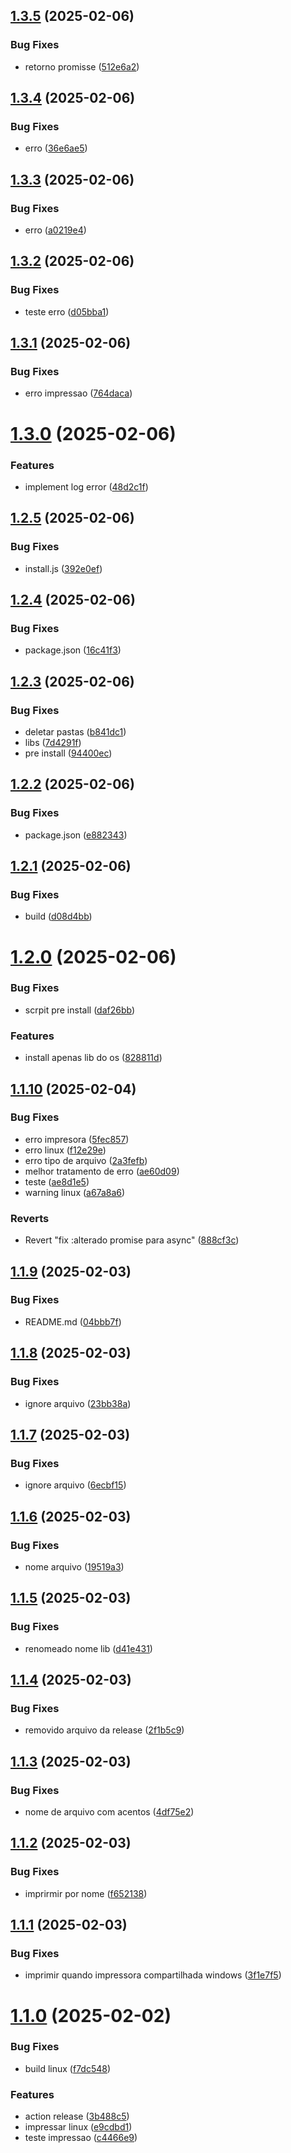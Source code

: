 ## [1.3.5](https://github.com/Alexssmusica/printer-pdf-electron-node/compare/v1.3.4...v1.3.5) (2025-02-06)


### Bug Fixes

* retorno promisse ([512e6a2](https://github.com/Alexssmusica/printer-pdf-electron-node/commit/512e6a248e47263b2ab4b0e6064e71a5655f51b1))

## [1.3.4](https://github.com/Alexssmusica/printer-pdf-electron-node/compare/v1.3.3...v1.3.4) (2025-02-06)


### Bug Fixes

* erro ([36e6ae5](https://github.com/Alexssmusica/printer-pdf-electron-node/commit/36e6ae5cf9a2052f467adb554df0697da386e056))

## [1.3.3](https://github.com/Alexssmusica/printer-pdf-electron-node/compare/v1.3.2...v1.3.3) (2025-02-06)


### Bug Fixes

* erro ([a0219e4](https://github.com/Alexssmusica/printer-pdf-electron-node/commit/a0219e4ae28edbad774169921a3addd918ca8787))

## [1.3.2](https://github.com/Alexssmusica/printer-pdf-electron-node/compare/v1.3.1...v1.3.2) (2025-02-06)


### Bug Fixes

* teste erro ([d05bba1](https://github.com/Alexssmusica/printer-pdf-electron-node/commit/d05bba11e255eddbed805a1e608e5bb2ba308ec2))

## [1.3.1](https://github.com/Alexssmusica/printer-pdf-electron-node/compare/v1.3.0...v1.3.1) (2025-02-06)


### Bug Fixes

* erro impressao ([764daca](https://github.com/Alexssmusica/printer-pdf-electron-node/commit/764daca213cddcbc3d7965cedc1f8e6c1dc8a6b7))

# [1.3.0](https://github.com/Alexssmusica/printer-pdf-electron-node/compare/v1.2.5...v1.3.0) (2025-02-06)


### Features

* implement log error ([48d2c1f](https://github.com/Alexssmusica/printer-pdf-electron-node/commit/48d2c1f830f5a2afdd9840bcadaa6992f6e1588d))

## [1.2.5](https://github.com/Alexssmusica/printer-pdf-electron-node/compare/v1.2.4...v1.2.5) (2025-02-06)


### Bug Fixes

* install.js ([392e0ef](https://github.com/Alexssmusica/printer-pdf-electron-node/commit/392e0efb1bdd708732d7748b05d0ec243702d340))

## [1.2.4](https://github.com/Alexssmusica/printer-pdf-electron-node/compare/v1.2.3...v1.2.4) (2025-02-06)


### Bug Fixes

* package.json ([16c41f3](https://github.com/Alexssmusica/printer-pdf-electron-node/commit/16c41f329b5e6205c009addedf78a2582b1a72a3))

## [1.2.3](https://github.com/Alexssmusica/printer-pdf-electron-node/compare/v1.2.2...v1.2.3) (2025-02-06)


### Bug Fixes

* deletar pastas ([b841dc1](https://github.com/Alexssmusica/printer-pdf-electron-node/commit/b841dc18deb0b10bd7eed4b514a1e941f8ed28a1))
* libs ([7d4291f](https://github.com/Alexssmusica/printer-pdf-electron-node/commit/7d4291f65959c609076ab0963b2d109e59f220d5))
* pre install ([94400ec](https://github.com/Alexssmusica/printer-pdf-electron-node/commit/94400ec393636429f03fc4b461200d53691803c9))

## [1.2.2](https://github.com/Alexssmusica/printer-pdf-electron-node/compare/v1.2.1...v1.2.2) (2025-02-06)


### Bug Fixes

* package.json ([e882343](https://github.com/Alexssmusica/printer-pdf-electron-node/commit/e8823433a68ee2d0c90f1bfeb68c2e17742c1fee))

## [1.2.1](https://github.com/Alexssmusica/printer-pdf-electron-node/compare/v1.2.0...v1.2.1) (2025-02-06)


### Bug Fixes

* build ([d08d4bb](https://github.com/Alexssmusica/printer-pdf-electron-node/commit/d08d4bbd45bc367525102dafb7ba822a1eaf1df9))

# [1.2.0](https://github.com/Alexssmusica/printer-pdf-electron-node/compare/v1.1.10...v1.2.0) (2025-02-06)


### Bug Fixes

* scrpit pre install ([daf26bb](https://github.com/Alexssmusica/printer-pdf-electron-node/commit/daf26bbdaeea7ecbaf9f1d3661f55493b7715c83))


### Features

* install apenas lib do os ([828811d](https://github.com/Alexssmusica/printer-pdf-electron-node/commit/828811dc791bf55e739684c5eac8669b0f40fcc2))

## [1.1.10](https://github.com/Alexssmusica/printer-pdf-electron-node/compare/v1.1.9...v1.1.10) (2025-02-04)


### Bug Fixes

* erro impresora ([5fec857](https://github.com/Alexssmusica/printer-pdf-electron-node/commit/5fec85742f1c18a70ea60126335686510a501a68))
* erro linux ([f12e29e](https://github.com/Alexssmusica/printer-pdf-electron-node/commit/f12e29e0b15d3cf7b7aa9b27fffe404124e25ae5))
* erro tipo de arquivo ([2a3fefb](https://github.com/Alexssmusica/printer-pdf-electron-node/commit/2a3fefb9f84a7a4d43f21bec8ca38fae2db4eb5f))
* melhor tratamento de erro ([ae60d09](https://github.com/Alexssmusica/printer-pdf-electron-node/commit/ae60d09ad711939be9f5a112e64016811bb0f51e))
* teste ([ae8d1e5](https://github.com/Alexssmusica/printer-pdf-electron-node/commit/ae8d1e593d2d1138cb9ca00ff78c4a25ad38c02e))
* warning linux ([a67a8a6](https://github.com/Alexssmusica/printer-pdf-electron-node/commit/a67a8a6379c7f2d8d07b5bcc785becada00946af))


### Reverts

* Revert "fix :alterado promise para async" ([888cf3c](https://github.com/Alexssmusica/printer-pdf-electron-node/commit/888cf3c37fe3c78193c4d505dd4697b4312f2242))

## [1.1.9](https://github.com/Alexssmusica/printer-pdf-electron-node/compare/v1.1.8...v1.1.9) (2025-02-03)


### Bug Fixes

* README.md ([04bbb7f](https://github.com/Alexssmusica/printer-pdf-electron-node/commit/04bbb7fe5d923655233ca91bbfd8152409cb1de3))

## [1.1.8](https://github.com/Alexssmusica/printer-pdf-electron-node/compare/v1.1.7...v1.1.8) (2025-02-03)


### Bug Fixes

* ignore arquivo ([23bb38a](https://github.com/Alexssmusica/printer-pdf-electron-node/commit/23bb38ae27567b85514a8385928d722a12a16c2d))

## [1.1.7](https://github.com/Alexssmusica/printer-pdf-electron-node/compare/v1.1.6...v1.1.7) (2025-02-03)


### Bug Fixes

* ignore arquivo ([6ecbf15](https://github.com/Alexssmusica/printer-pdf-electron-node/commit/6ecbf151d9982400bb47d87e5e22cfb5ef2047a7))

## [1.1.6](https://github.com/Alexssmusica/printer-pdf-electron-node/compare/v1.1.5...v1.1.6) (2025-02-03)


### Bug Fixes

* nome arquivo ([19519a3](https://github.com/Alexssmusica/printer-pdf-electron-node/commit/19519a3dffa0bbc652eb358d47f4d432570351be))

## [1.1.5](https://github.com/Alexssmusica/printer-pdf-electron-node/compare/v1.1.4...v1.1.5) (2025-02-03)


### Bug Fixes

* renomeado nome lib ([d41e431](https://github.com/Alexssmusica/printer-pdf-electron-node/commit/d41e431130305b3af1738134bdabce193e08f9b9))

## [1.1.4](https://github.com/Alexssmusica/printer-pdf-electron-node/compare/v1.1.3...v1.1.4) (2025-02-03)


### Bug Fixes

* removido arquivo da release ([2f1b5c9](https://github.com/Alexssmusica/printer-pdf-electron-node/commit/2f1b5c9d64a387e7bd268e63920569a06e49f13d))

## [1.1.3](https://github.com/Alexssmusica/printer-pdf-electron-node/compare/v1.1.2...v1.1.3) (2025-02-03)


### Bug Fixes

* nome de arquivo com acentos ([4df75e2](https://github.com/Alexssmusica/printer-pdf-electron-node/commit/4df75e26e966bcc3e7f2c88f735c740274219c03))

## [1.1.2](https://github.com/Alexssmusica/printer-pdf-electron-node/compare/v1.1.1...v1.1.2) (2025-02-03)


### Bug Fixes

* imprirmir por nome ([f652138](https://github.com/Alexssmusica/printer-pdf-electron-node/commit/f6521380d35bc3eb5dc724697a8c46b817bc02b3))

## [1.1.1](https://github.com/Alexssmusica/printer-pdf-electron-node/compare/v1.1.0...v1.1.1) (2025-02-03)


### Bug Fixes

* imprimir quando impressora compartilhada windows ([3f1e7f5](https://github.com/Alexssmusica/printer-pdf-electron-node/commit/3f1e7f5c23daf57143ff944bbdeedd4dd031c8df))

# [1.1.0](https://github.com/Alexssmusica/printer-pdf-electron-node/compare/v1.0.0...v1.1.0) (2025-02-02)


### Bug Fixes

* build linux ([f7dc548](https://github.com/Alexssmusica/printer-pdf-electron-node/commit/f7dc548a51f45c2027a2555db1ac44e7a7972bc5))


### Features

* action release ([3b488c5](https://github.com/Alexssmusica/printer-pdf-electron-node/commit/3b488c5a8fa2c53d0d0a38579a7f6cd87cd22d14))
* impressar linux ([e9cdbd1](https://github.com/Alexssmusica/printer-pdf-electron-node/commit/e9cdbd12e711b866ea3520a474ea23a1197580e1))
* teste impressao ([c4466e9](https://github.com/Alexssmusica/printer-pdf-electron-node/commit/c4466e9b020a54b4bfca376321c9f00d493b1015))
